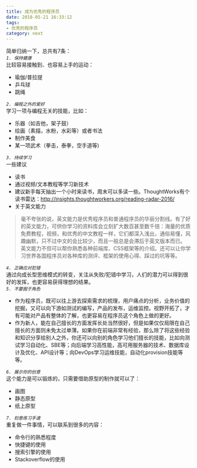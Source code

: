 ```yaml
---
title: 成为优秀的程序员
date: 2018-05-21 16:33:12
tags:
- 优秀的程序员
category: next
---
```

简单归纳一下，总共有7条：  
*`1. 保持健康`*   
比较容易接触到、也容易上手的运动：
+ 瑜伽/普拉提
+ 乒乓球
+ 跳绳  

*`2. 编程之外的爱好`*   
学习一项与编程无关的技能，比如：  
+ 乐器（如吉他，架子鼓）
+ 绘画（素描，水粉，水彩等）或者书法
+ 制作美食
+ 某一项武术（拳击，泰拳，空手道等)  

*`3. 持续学习`*   
一些建议
+ 读书
+ 通过视频/文本教程等学习新技术  
+ 建议新手每天抽出一个小时来读书，周末可以多读一些。ThoughtWorks有个读书雷达：http://insights.thoughtworkers.org/reading-radar-2016/
+ 关于英文能力
>毫不夸张的说，英文能力是优秀程序员和普通程序员的华丽分割线。有了好的英文能力，可供你学习的资料库会立刻扩大数百甚至数千倍：海量的优质免费教程，视频，和优秀的中文教程一样，它们都深入浅出，通俗易懂，风趣幽默，只不过中文的会比较少，而且一般总是会滞后于英文版本而已。  
英文能力不但可以帮你熟悉各种前端库、CSS框架等的介绍。还可以让你学习世界各国程序员对各种库的测评、框架的使用心得、踩过的坑等等。  

*`4. 正确应对犯错`*  
通过向成长型思维模式的转变，关注从失败/犯错中学习，人们的潜力可以得到很好的发挥，也更容易获得理想的结果。  
*`5. 不要囿于角色`* 
+ 作为程序员，既可以往上游去探索需求的梳理，用户痛点的分析，业务价值的挖掘，又可以向下游如测试的编写，产品的发布，运维监控。视野开拓了，才有可能对产品有整体的了解，也更容易在程序员这个角色上做的更好。
+ 作为新人，能在自己擅长的方面发挥长处当然很好，但是如果仅仅局限在自己擅长的方面则未免太过单薄。如果你在前端非常有经验，那么除了将这些经验和知识分享给别人之外，你还可以向别的角色学习他们擅长的技能，比如向测试学习自动化、SBE等；向后端学习高性能，高可用服务器的技术、数据库设计及优化、API设计等；向DevOps学习运维技能，自动化provision技能等等。  

*`6. 展示你的创意`*   
这个能力是可以锻炼的，只需要借助原型的制作就可以了：
+ 画图
+ 静态原型
+ 纸上原型

*`7. 刻意练习手速`*   
重复做一件事情，可以联系到很多的内容：
+ 命令行的熟悉程度
+ 快捷键的使用
+ 搜索引擎的使用
+ Stackoverflow的使用